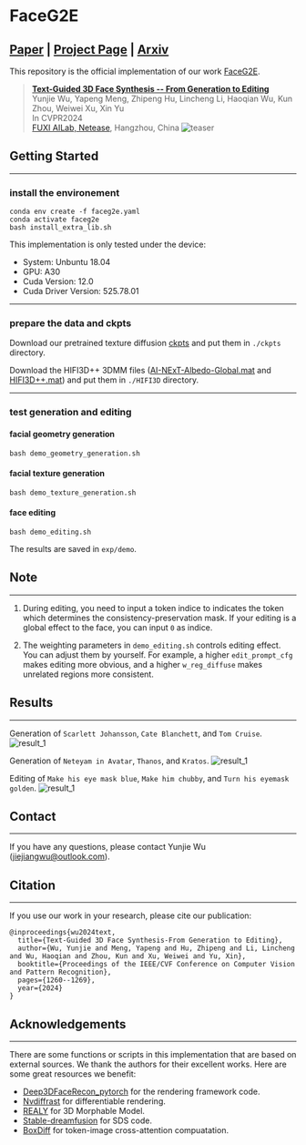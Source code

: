 # FaceG2E
## [Paper](https://openaccess.thecvf.com/content/CVPR2024/papers/Wu_Text-Guided_3D_Face_Synthesis_-_From_Generation_to_Editing_CVPR_2024_paper.pdf)  | [Project Page](https://faceg2e.github.io/) |  [Arxiv](https://arxiv.org/pdf/2312.00375)

This repository is the official implementation of our work [FaceG2E](https://openaccess.thecvf.com/content/CVPR2024/papers/Wu_Text-Guided_3D_Face_Synthesis_-_From_Generation_to_Editing_CVPR_2024_paper.pdf).

> **[Text-Guided 3D Face Synthesis -- From Generation to Editing](https://openaccess.thecvf.com/content/CVPR2024/papers/Wu_Text-Guided_3D_Face_Synthesis_-_From_Generation_to_Editing_CVPR_2024_paper.pdf)** </br>
> Yunjie Wu, Yapeng Meng, Zhipeng Hu, Lincheng Li, Haoqian Wu, Kun Zhou, Weiwei Xu, Xin Yu</br>
> In CVPR2024</br>
> [FUXI AILab, Netease](https://fuxi.163.com/), Hangzhou, China
![teaser](assets/teaser.png)



## Getting Started
---
### **install the environement**
```
conda env create -f faceg2e.yaml
conda activate faceg2e
bash install_extra_lib.sh
```
This implementation is only tested under the device:
- System: Unbuntu 18.04
- GPU: A30
- Cuda Version: 12.0
- Cuda Driver Version: 525.78.01
---

###  **prepare the data and ckpts**
Download our pretrained texture diffusion [ckpts](https://drive.google.com/file/d/1zmch4TioS4drnvccyVCTMwRid0VUVI9X/view?usp=sharing) and put them in `./ckpts` directory.

Download the HIFI3D++ 3DMM files ([AI-NExT-Albedo-Global.mat](https://drive.google.com/file/d/1vSb2EpduRJuIEUOc_aRsbjASSOUAk7tG/view) and [HIFI3D++.mat](https://drive.google.com/file/d/1MBdk5fsUN1paSOszZYXfwTMehq51Z2kY/view?pli=1)) and put them in `./HIFI3D` directory.

---

### **test generation and editing**

#### facial geometry generation
```
bash demo_geometry_generation.sh
```
#### facial texture generation
```
bash demo_texture_generation.sh
```
#### face editing
```
bash demo_editing.sh
```
The results are saved in `exp/demo`.


## Note
---
1. During editing, you need to input a token indice to indicates the token which determines the consistency-preservation mask. If your editing is a global effect to the face, you can input `0` as indice.

2. The weighting parameters in ``demo_editing.sh`` controls editing effect. You can adjust them by yourself. For example, a higher `edit_prompt_cfg` makes editing more obvious, and a higher `w_reg_diffuse` makes unrelated regions more consistent.

## Results
---
Generation of `Scarlett Johansson`, `Cate Blanchett`, and `Tom Cruise`.
![result_1](assets/results/resized_concat123.gif)


Generation of `Neteyam in Avatar`, `Thanos`, and `Kratos`.
![result_1](assets/results/resized_concat789.gif)


Editing of `Make his eye mask blue`, `Make him chubby`, and `Turn his eyemask golden`.
![result_1](assets/results/resized_edit456.gif)

## Contact
---
If you have any questions, please contact Yunjie Wu (jiejiangwu@outlook.com).

## Citation
---
If you use our work in your research, please cite our publication:
```
@inproceedings{wu2024text,
  title={Text-Guided 3D Face Synthesis-From Generation to Editing},
  author={Wu, Yunjie and Meng, Yapeng and Hu, Zhipeng and Li, Lincheng and Wu, Haoqian and Zhou, Kun and Xu, Weiwei and Yu, Xin},
  booktitle={Proceedings of the IEEE/CVF Conference on Computer Vision and Pattern Recognition},
  pages={1260--1269},
  year={2024}
}
```

## Acknowledgements
---
There are some functions or scripts in this implementation that are based on external sources. We thank the authors for their excellent works.
Here are some great resources we benefit:

- [Deep3DFaceRecon_pytorch](https://github.com/sicxu/Deep3DFaceRecon_pytorch) for the rendering framework code.
- [Nvdiffrast](https://github.com/NVlabs/nvdiffrast) for differentiable rendering.
- [REALY](https://realy3dface.com/) for 3D Morphable Model.
- [Stable-dreamfusion](https://github.com/ashawkey/stable-dreamfusion) for SDS code.
- [BoxDiff](https://github.com/showlab/BoxDiff) for token-image cross-attention compuatation.
